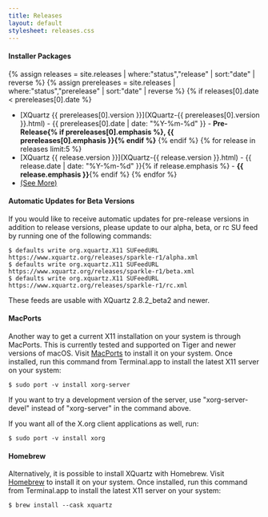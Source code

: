 ```yaml
---
title: Releases
layout: default
stylesheet: releases.css
---
```


#### Installer Packages ####
{% assign releases = site.releases | where:"status","release" | sort:"date" | reverse %}
{% assign prereleases = site.releases | where:"status","prerelease" | sort:"date" | reverse %}
{% if releases[0].date < prereleases[0].date %}
  * [XQuartz {{ prereleases[0].version }}](XQuartz-{{ prereleases[0].version }}.html) - {{ prereleases[0].date | date: "%Y-%m-%d" }} - **Pre-Release{% if prereleases[0].emphasis %}, {{ prereleases[0].emphasis }}{% endif %}**
{% endif %}
{% for release in releases limit:5 %}
  * [XQuartz {{ release.version }}](XQuartz-{{ release.version }}.html) - {{ release.date | date: "%Y-%m-%d" }}{% if release.emphasis %} - **{{ release.emphasis }}**{% endif %}
{% endfor %}
  * [(See More)](archive.html)

#### Automatic Updates for Beta Versions ####

If you would like to receive automatic updates for pre-release versions in addition to
release versions, please update to our alpha, beta, or rc SU feed by running one of the following
commands:

    $ defaults write org.xquartz.X11 SUFeedURL https://www.xquartz.org/releases/sparkle-r1/alpha.xml
    $ defaults write org.xquartz.X11 SUFeedURL https://www.xquartz.org/releases/sparkle-r1/beta.xml
    $ defaults write org.xquartz.X11 SUFeedURL https://www.xquartz.org/releases/sparkle-r1/rc.xml

These feeds are usable with XQuartz 2.8.2_beta2 and newer.

#### MacPorts ####

Another way to get a current X11 installation on your system is through
MacPorts.  This is currently tested and supported on Tiger and newer versions
of macOS. Visit [MacPorts](http://www.macports.org) to install it on your
system.  Once installed, run this command from Terminal.app to install the
latest X11 server on your system:

    $ sudo port -v install xorg-server

If you want to try a development version of the server, use "xorg-server-devel"
instead of "xorg-server" in the command above.

If you want all of the X.org client applications as well, run:

    $ sudo port -v install xorg

#### Homebrew ####

Alternatively, it is possible to install XQuartz with Homebrew. Visit
[Homebrew](http://brew.sh) to install it on your system. Once installed, run
this command from Terminal.app to install the latest X11 server on your system:

    $ brew install --cask xquartz
